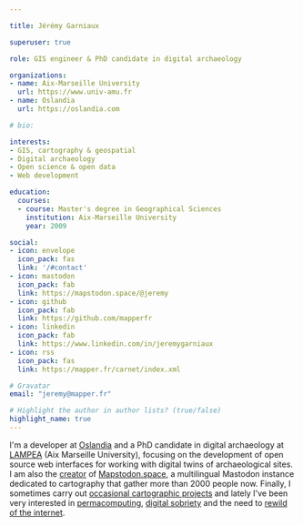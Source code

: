 ```yaml
---

title: Jérémy Garniaux

superuser: true

role: GIS engineer & PhD candidate in digital archaeology

organizations:
- name: Aix-Marseille University
  url: https://www.univ-amu.fr
- name: Oslandia
  url: https://oslandia.com

# bio: 

interests:
- GIS, cartography & geospatial
- Digital archaeology
- Open science & open data
- Web development

education:
  courses:
  - course: Master's degree in Geographical Sciences
    institution: Aix-Marseille University
    year: 2009

social:
- icon: envelope
  icon_pack: fas
  link: '/#contact'
- icon: mastodon
  icon_pack: fab
  link: https://mapstodon.space/@jeremy 
- icon: github
  icon_pack: fab
  link: https://github.com/mapperfr
- icon: linkedin
  icon_pack: fab
  link: https://www.linkedin.com/in/jeremygarniaux
- icon: rss
  icon_pack: fas
  link: https://mapper.fr/carnet/index.xml

# Gravatar
email: "jeremy@mapper.fr"

# Highlight the author in author lists? (true/false)
highlight_name: true
---
```


I'm a developer at [Oslandia](https://oslandia.com) and a PhD candidate in digital archaeology at [LAMPEA](https://lampea.cnrs.fr) (Aix Marseille University), focusing on the development of open source web interfaces for working with digital twins of archaeological sites. I am also the [creator](https://mapper.fr/blog/introducing-mapstodon/) of [Mapstodon.space](https://mapstodon.space), a multilingual Mastodon instance dedicated to cartography that gather more than 2000 people now. Finally, I sometimes carry out [occasional cartographic projects](https://mapper.fr/en/blog/2022-12/ips) and lately I've been very interested in [permacomputing](https://permacomputing.net/), [digital sobriety](https://fr.wikipedia.org/wiki/Sobri%C3%A9t%C3%A9_num%C3%A9rique) and the need to [rewild of the internet](https://www.noemamag.com/we-need-to-rewild-the-internet/).
